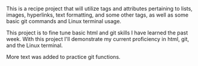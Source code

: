 This is a recipe project that will utilize tags and attributes pertaining to lists, images, hyperlinks, text formatting, and some other tags, as well as some basic git commands and Linux terminal usage.

This project is to fine tune basic html and git skills I have learned the past week. With this project I'll demonstrate my current proficiency in html, git, and the Linux terminal. 

More text was added to practice git functions.